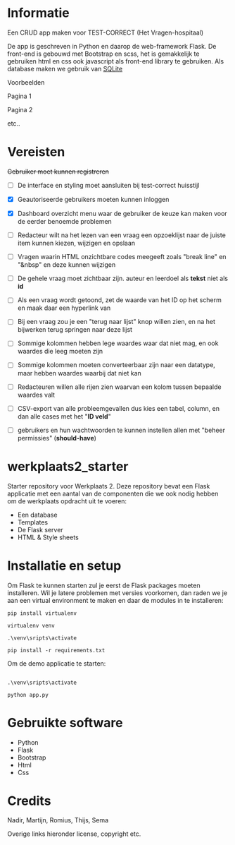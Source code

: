 # Informatie

Een CRUD app maken voor TEST-CORRECT (Het Vragen-hospitaal) 

De app is geschreven in Python en daarop de web-framework Flask. De front-end is gebouwd met Bootstrap en scss, het is gemakkelijk te gebruiken html en css ook javascript als front-end library te gebruiken. Als database maken we gebruik van [SQLite](https://www.sqlite.org/index.html) 

Voorbeelden

Pagina 1

Pagina 2

etc..

# Vereisten

~~Gebruiker moet kunnen registreren~~
- [ ] De interface en styling moet aansluiten bij test-correct huisstijl
- [x] Geautoriseerde gebruikers moeten kunnen inloggen
- [x] Dashboard overzicht menu waar de gebruiker de keuze kan maken voor de eerder benoemde problemen
- [ ] Redacteur wilt na het lezen van een vraag een opzoeklijst naar de juiste item kunnen kiezen, wijzigen en opslaan
- [ ] Vragen waarin HTML onzichtbare codes meegeeft zoals "break line" en "&nbsp" en deze kunnen wijzigen
- [ ] De gehele vraag moet zichtbaar zijn. auteur en leerdoel als <b>tekst</b> niet als <b>id</b>
- [ ] Als een vraag wordt getoond, zet de waarde van het ID op het scherm en maak daar een hyperlink van
- [ ] Bij een vraag zou je een "terug naar lijst" knop willen zien, en na het bijwerken terug springen naar deze lijst
- [ ] Sommige kolommen hebben lege waardes waar dat niet mag, en ook waardes die leeg moeten zijn
- [ ] Sommige kolommen moeten converteerbaar zijn naar een datatype, maar hebben waardes waarbij dat niet kan
- [ ] Redacteuren willen alle rijen zien waarvan een kolom tussen bepaalde waardes valt
- [ ] CSV-export van alle probleemgevallen dus kies een tabel, column, en dan alle cases met het "<b>ID veld</b>"
- [ ] gebruikers en hun wachtwoorden te kunnen instellen allen met "beheer permissies" (<b>should-have</b>)


# werkplaats2_starter
Starter repository voor Werkplaats 2. Deze repository bevat een Flask applicatie met een aantal van de componenten die we ook nodig hebben om de werkplaats opdracht uit te voeren: 
- Een database
- Templates
- De Flask server
- HTML & Style sheets

# Installatie en setup
Om Flask te kunnen starten zul je eerst de Flask packages moeten installeren. Wil je latere problemen met versies voorkomen, dan raden we je aan een virtual environment te maken en daar de modules in te 
installeren:  

```
pip install virtualenv

virtualenv venv

.\venv\sripts\activate

pip install -r requirements.txt

```
Om de demo applicatie te starten: 
``` 

.\venv\sripts\activate

python app.py
```

# Gebruikte software
- Python
- Flask
- Bootstrap
- Html
- Css

# Credits

Nadir, Martijn, Romius, Thijs, Sema

Overige links hieronder license, copyright etc.
